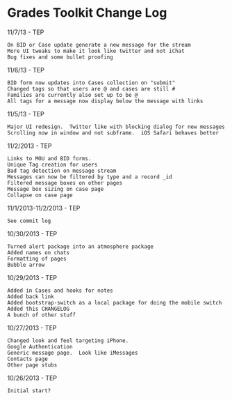 Grades Toolkit Change Log
=========================


11/7/13 - TEP
	
	On BID or Case update generate a new message for the stream
	More UI tweaks to make it look like twitter and not iChat
	Bug fixes and some bullet proofing


11/6/13 - TEP

	BID form now updates into Cases collection on "submit"
	Changed tags so that users are @ and cases are still #
	Families are currently also set up to be @
	All tags for a message now display below the message with links


11/5/13 - TEP

	Major UI redesign.  Twitter like with blocking dialog for new messages
	Scrolling now in window and not subframe.  iOS Safari behaves better


11/2/2013 - TEP
	
	Links to MOU and BID forms.	
	Unique Tag creation for users
	Bad tag detection on message stream
	Messages can now be filtered by type and a record _id
	Filtered message boxes on other pages
	Message box sizing on case page
	Collapse on case page


11/1/2013-11/2/2013 - TEP
	
	See commit log
	

10/30/2013 - TEP
	
	Turned alert package into an atmosphere package
	Added names on chats
	Formatting of pages
	Bubble arrow
	
10/29/2013 - TEP

    Added in Cases and hooks for notes
    Added back link
    Added bootstrap-switch as a local package for doing the mobile switch
    Added this CHANGELOG
    A bunch of other stuff
    
10/27/2013 - TEP
    
    Changed look and feel targeting iPhone.  
    Google Authentication
    Generic message page.  Look like iMessages
    Contacts page
    Other page stubs
    
10/26/2013 - TEP
	
	Initial start?
